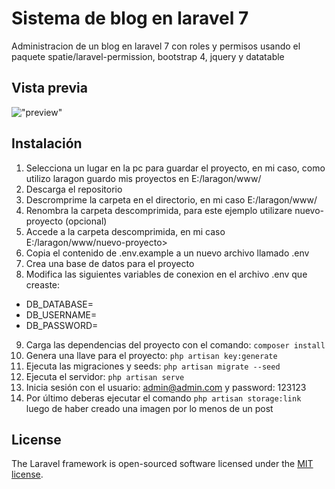 # Sistema de blog en laravel 7 

Administracion de un blog en laravel 7 con roles y permisos usando el paquete spatie/laravel-permission, bootstrap 4, jquery y datatable

## Vista previa
!["preview"](https://github.com/Juliosgd/blog-with-admin-panel/blob/master/public/assets/images/screenshot.png "preview")	

## Instalación
1. Selecciona un lugar en la pc para guardar el proyecto, en mi caso, como utilizo laragon guardo mis proyectos en E:/laragon/www/
2. Descarga el repositorio 
3. Descromprime la carpeta en el directorio, en mi caso E:/laragon/www/
4. Renombra la carpeta descomprimida, para este ejemplo utilizare nuevo-proyecto (opcional)
5. Accede a la carpeta descomprimida, en mi caso E:/laragon/www/nuevo-proyecto>
6. Copia el contenido de .env.example a un nuevo archivo llamado .env
7. Crea una base de datos para el proyecto
8. Modifica las siguientes variables de conexion en el archivo .env que creaste:
* DB_DATABASE=
* DB_USERNAME=
* DB_PASSWORD=
9. Carga las dependencias del proyecto con el comando: `composer install`
10. Genera una llave para el proyecto: `php artisan key:generate`
11. Ejecuta las migraciones y seeds: `php artisan migrate --seed`
12. Ejecuta el servidor: `php artisan serve`
13. Inicia sesión con el usuario: admin@admin.com y password: 123123
14. Por último deberas ejecutar el comando `php artisan storage:link` luego de haber creado una imagen por lo menos de un post
## License

The Laravel framework is open-sourced software licensed under the [MIT license](https://opensource.org/licenses/MIT).
